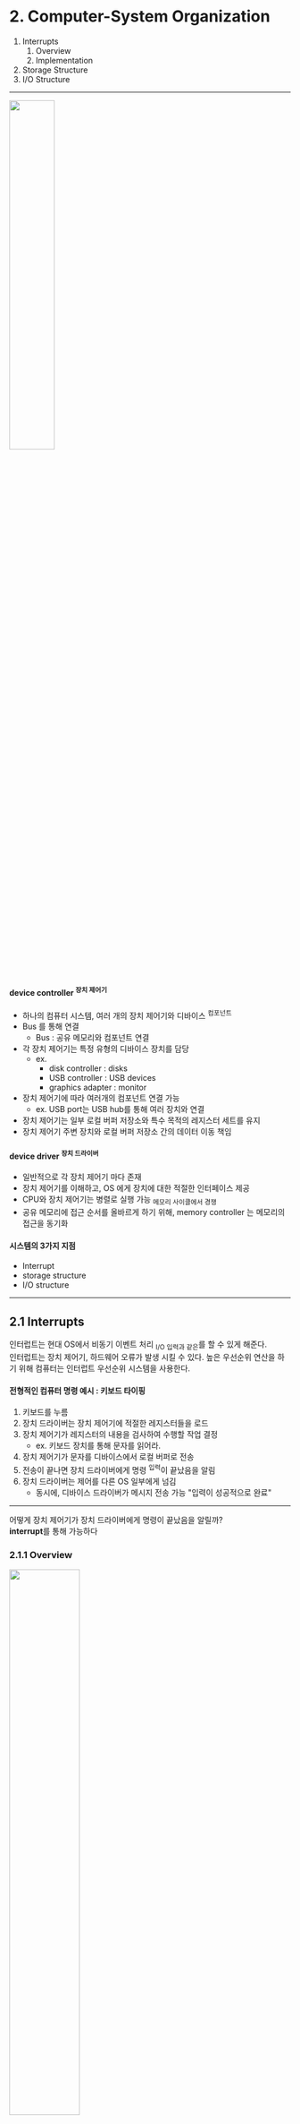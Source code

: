 # 2. Computer-System Organization

1. Interrupts
    1. Overview
    2. Implementation
2. Storage Structure
3. I/O Structure

---

<img src="img.png"  width="40%"/>

#### device controller <sup>장치 제어기</sup>

- 하나의 컴퓨터 시스템, 여러 개의 장치 제어기와 디바이스 <sup>컴포넌트</sup>
- Bus 를 통해 연결
    - Bus : 공유 메모리와 컴포넌트 연결
- 각 장치 제어기는 특정 유형의 디바이스 장치를 담당
    - ex.
        - disk controller : disks
        - USB controller : USB devices
        - graphics adapter : monitor
- 장치 제어기에 따라 여러개의 컴포넌트 연결 가능
    - ex. USB port는 USB hub를 통해 여러 장치와 연결
- 장치 제어기는 일부 로컬 버퍼 저장소와 특수 목적의 레지스터 세트를 유지
- 장치 제어기 주변 장치와 로컬 버퍼 저장소 간의 데이터 이동 책임

#### device driver <sup>장치 드라이버</sup>

- 일반적으로 각 장치 제어기 마다 존재
- 장치 제어기를 이해하고, OS 에게 장치에 대한 적절한 인터페이스 제공
- CPU와 장치 제어기는 병렬로 실행 가능 <sub>메모리 사이클에서 경쟁</sub>
- 공유 메모리에 접근 순서를 올바르게 하기 위해, memory controller 는 메모리의 접근을 동기화

#### 시스템의 3가지 지점

- Interrupt
- storage structure
- I/O structure

---

## 2.1 Interrupts

인터럽트는 현대 OS에서 비동기 이벤트 처리 <sub>I/O 입력과 같은</sub>를 할 수 있게 해준다.  
인터럽트는 장치 제어기, 하드웨어 오류가 발생 시킬 수 있다.
높은 우선순위 연산을 하기 위해 컴퓨터는 인터럽트 우선순위 시스템을 사용한다.

#### 전형적인 컴퓨터 명령 예시 : 키보드 타이핑

1. 키보드를 누름
2. 장치 드라이버는 장치 제어기에 적절한 레지스터들을 로드
3. 장치 제어기가 레지스터의 내용을 검사하여 수행할 작업 결정
    - ex. 키보드 장치를 통해 문자를 읽어라.
4. 장치 제어기가 문자를 디바이스에서 로컬 버퍼로 전송
5. 전송이 끝나면 장치 드라이버에게 명령 <sup>입력</sup>이 끝났음을 알림
6. 장치 드라이버는 제어를 다른 OS 일부에게 넘김
    - 동시에, 디바이스 드라이버가 메시지 전송 가능 "입력이 성공적으로 완료"

---

어떻게 장치 제어기가 장치 드라이버에게 명령이 끝났음을 알릴까?  
**interrupt**를 통해 가능하다

### 2.1.1 Overview

<img src="img_1.png"  width="50%"/>

- 하드웨어는 일반적을 시스템 버스를 통해 CPU 에게 신호를 보냄으로서 인터럽트 트리거
    - 시스템 버스는 주요 컴포넌트 간의 메인 커뮤니케이션 채널
- 인터럽트는 많은 목적을 가지지만,
- OS와 하드웨어가 상호작용할 수 있는 방법을 제공하는게 주요 기능

#### CPU가 인터럽트 되면,

- 하던 일을 멈추고,
- 즉시 고정된 위치로 실행을 전송함
- 고정된 위치는 인터럽트가 위치한 서비스 루틴의 시작 주소를 가짐

#### 인터럽트는 컴퓨터 아키텍쳐의 중요 부분

- 컴퓨터 디자인마다 고유 인터럽트 매커니즘을 가지지만, 몇가지 기능은 공통임
- 인터럽트는 반드시 적절한 인터럽트 서비스 루틴에게 제어를 전송해야 함
    - 단순한 방법은 제너릭 루틴을 호출하여 인터럽트 정보를 검사하는 것
    - 그 다음 루틴은 인터럽트 핸들러를 호출함
- 인터럽트는 자주 발생하기 때문에 빠르게 처리되어야 함
    - 인터럽트 루틴을 가리키는 포인터 테이블이 빠른 속도 제공 가능
    - 테이블을 통해 인터럽트 루틴이 간접적으로 호출됨
    - 포인터 테이블은 로우 메모리에 저장
    - interrupt vector <sup>인터럽트 벡터</sup>라고도 함

#### 인터럽트 아키텍쳐는 상태정보를 저장

- 인터럽트 제공 후 다시 복귀할 수 있도록
- 인터럽트 루틴이 프로세서의 상태를 변경해야 한다면,
    - 즉시 최신상태를 저장하고 복귀 전 복원
- 인터럽트가 서비스된 후 저장된 주소값이 프로그램 카운터에 로드
    - 인터럽트된 연산은 인터럽트가 없었던 것처럼 계속됨

### 2.1.2 Implementation

<img src="img_2.png"  width="50%"/>

#### 인터럽트 메커니즘

1. CPU 가 interrupt-request line을 가짐
    - interrupt-request line : CPU가 모든 명령 종료를 감지
2. 장치 제어기가 interrupt-request line을 통해 CPU에게 인터럽트를 요청
3. CPU가 interrupt-request line을 통해 인터럽트를 감지
4. CPU가 인터럽트 번호를 인덱스로 사용하여 인터럽트 벡터애 저장된 인터럽트 핸들러 루틴으로 이동
5. 인터럽트 핸들러 동작
    - 상태 변화를 저장
    - 인터럽트 원인 결정
    - 주요 프로세스 수행
    - 인터럽트가 리턴한 명령 수행
    - 인터럽트 이전 상태로 복귀

즉, 장치 제어기가 인터럽트를 유발하고,   
CPU가 인터럽트를 캐치하여 인터럽트 핸들러에게 디스패치한다.  
디스패치 핸들러는 인터럽트를 디바이스에게 서비스함으로서 클리어한다.

#### 현대 컴퓨터 시스템에서의 인터럽트 요구사항

1. 주요 처리 중에는 인터럽트 핸들링을 연기해야함
2. 디바이스를 위한 적당한 인러텁트 핸들러에게 디스패치할 수 있는 효과적인 방법
3. 멀티 레벨 인터럽트 필요

- OS가 인터럽트 우선순위 판별 가능
- 요구하는 긴급성에 맞는 수준의 응답

#### 현대 컴퓨터 하드웨어는 위 3가지를 CP와 인터럽트 컨트롤러 하드웨어로 제공

- 대부분의 CPU는 2가지 인터럽트 요청 줄을 가짐
    - nonmakable : 복구 불가능한 메모리 에러와 같은 이벤트 책임
    - maskable : 인터럽트 되면 안되는 중요한 명령 실행 이전 CPU에 의해 무시될 수 있음
        - 장치 제어기가 서비스를 요청하기 위해 사용

#### interrupt chaining

- 그러나 컴퓨터는 인터럽트 벡터에 가진 주소 요소보다 더 많은 장치들을 가지고 있음
- 인터럽트 벡터의 각 요소가 인터럽트 핸들러의 목록의 시작을 가리키게 함
- 인터럽트가 시작되면 핸들러를 하나씩 호출하여 서비스를 처리할 수 있는 핸들러를 찾을 때까지 진행

#### 인터럽트 우선순위 시스템

- 레벨이 낮은 인터럽트는 연기하고,
- 모든 인터럽트를 마스킹하지 않고도 고 우선순위 인터럽트가 실행을 선점 가능

## 2.2 Storage Structure

> ### STORAGE DEFINITIONS AND NOTATION
>
> - 컴퓨터의 기본 저장 단위는 bit <sup>비트</sup>
> - bit : 0 or 1 vaue
> - 비트 -> 바이트 -> 워드 -> 블록 -> 파일 -> 데이터베이스
> - byte : 8 bit, 컴퓨터가 가장 편리하게 사용하는 저장 청크
> - word : 컴퓨터가 한 번에 처리하는 데이터 양
> - 64bit, 32bit 컴퓨터

#### CPU, RAM

- CPU는 메모리를 통해서만 명령 로딩 가능
- 모든 프로그램은 실행 되기 전 메모리에 로드되어야 함
- general-purpose 컴퓨터는 프로그램을 메인메모리라 불리는 재사용 가능한 메모리에 프로그램을 로딩함
- ex. random-access memory <sup>RAM</sup>, dynamic RAM <sup>DRAM</sup>

##### 컴퓨터가 사용하는 다양한 메모리

- booststrap program : 컴퓨터가 시작될 때 실행되는 프로그램, OS를 로드
- earasable programmable read-only memory <sup>EPROM</sup> : 비활성 메모리
- 아이폰은 EEPROM에 시리얼 넘버와 하드웨어 정보를 저장

### von Neuamn Architecture의 명령어 실행 주기

- load instruction : 메인 메모리에서 데이터를 CPU 레지스터로 가져옴
- store instruction : CPU 레지스터의ㅏ 내용을 메인 메모리로 데이터를 보냄

1. 메인 메모리로부터 명령어를 fetch & Instruction Register에 저장
2. 명령어 decode & 메인메모리로부터 피연산자 fetch & register에 저장
3. 피연산자와 연산 진행 후 연산 결과를 메모리에 저장

### 메인 메모리의 한계에 따른 2차 저장소

- 메인 메모리는 저장 용량이 작고 <sup>1</sup>, 휘발성임 <sup>2</sup>
- secondary storage : 비휘발성, 대용량, 저렴
- ex. hard-disk drive <sup>HDD</sup>, solid-state drive <sup>SSD</sup>, optical storage <sup>광학 저장장치</sup>
- 대부분의 컴퓨터는 메인메모리에 올리기 전에 2차 저장소에 저장

### Storage-device hierarchy

<img src="img_3.png"  width="50%"/>

- trade-off : CPU와의 거리에 따라 사이즈, 속도 트레이드 오프
- Volatile storage : 전원이 꺼지면 데이터가 사라짐, 속도 빠름
- nonvolatile memory <sup>NVM, 비휘발성 메모리</sup>
    - 전원이 꺼져도 데이터가 사라지지 않음
    - HDD 보다 빠름
    - flash memory <sup>플래시 메모리</sup> : 스마트 기기에서 인기
- 비용, 속도를 적절히 분배하여 스토리지 조합 배치

## 2.3 I/O Structure

